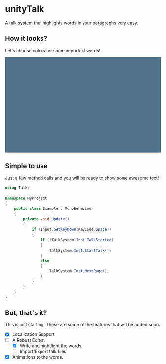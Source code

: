 # unityTalk
A talk system that highlights words in your paragraphs very easy.

## How it looks?
Let's choose colors for some important words!

![](ReadmeFiles/TalkCloudDemo2.gif)

## Simple to use
Just a few method calls and you will be ready to show some awesome text!
```c#
using Talk;

namespace MyProject
{
    public class Example : MonoBehaviour
    {
        private void Update()
        {
            if (Input.GetKeyDown(KeyCode.Space))
            {
                if (!TalkSystem.Inst.TalkStarted)
                {
                    TalkSystem.Inst.StartTalk();
                }
                else
                {
                    TalkSystem.Inst.NextPage();
                }
            }
        }
    }
}
```

## But, that's it?
This is just starting, These are some of the features that will be added soon.

- [x] Localization Support
- [ ] A Robust Editor.
   - [x] Write and hightlight the words.
   - [ ] Import/Export talk files.
- [x] Animations to the words.

